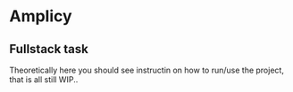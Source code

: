 # Amplicy
## Fullstack task

Theoretically here you should see instructin on how to run/use the project, that is all still WIP..